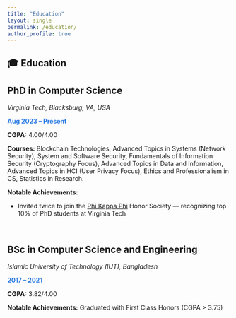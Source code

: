 ```yaml
---
title: "Education"
layout: single
permalink: /education/
author_profile: true
---
```


## 🎓 Education

<div class="archive__item">
  <h2 class="archive__item-title">PhD in Computer Science</h2>
  <p><i>Virginia Tech, Blacksburg, VA, USA</i></p>
  <p><strong style="color:#2a7ae2;">Aug 2023 – Present</strong></p>
  <p><strong>CGPA:</strong> 4.00/4.00</p>
  <p><strong>Courses:</strong> Blockchain Technologies, Advanced Topics in Systems (Network Security), System and Software Security, Fundamentals of Information Security (Cryptography Focus), Advanced Topics in Data and Information, Advanced Topics in HCI (User Privacy Focus), Ethics and Professionalism in CS, Statistics in Research.</p>
  <p><strong>Notable Achievements:</strong> 
  <ul>
    <li>Invited twice to join the <a href="https://www.provost.vt.edu/phi-kappa-phi.html" target="_blank">Phi Kappa Phi</a> Honor Society — recognizing top 10% of PhD students at Virginia Tech</li>
  </ul>
  </p>
</div>

<br/>

<div class="archive__item">
  <h2 class="archive__item-title">BSc in Computer Science and Engineering</h2>
  <p><i>Islamic University of Technology (IUT), Bangladesh</i></p>
  <p><strong style="color:#2a7ae2;">2017 – 2021</strong></p>
  <p><strong>CGPA:</strong> 3.82/4.00</p>
  <p><strong>Notable Achievements:</strong> Graduated with First Class Honors (CGPA > 3.75)</p>
</div>
